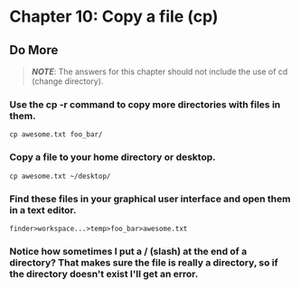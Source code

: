 
# Chapter 10: Copy a file (cp)

## Do More
> ***NOTE***: The answers for this chapter should not include the use of cd (change directory).

### Use the cp -r command to copy more directories with files in them.

    cp awesome.txt foo_bar/
    
### Copy a file to your home directory or desktop.

    cp awesome.txt ~/desktop/
    
### Find these files in your graphical user interface and open them in a text editor.

    finder>workspace...>temp>foo_bar>awesome.txt
    
### Notice how sometimes I put a / (slash) at the end of a directory? That makes sure the file is really a directory, so if the directory doesn't exist I'll get an error.

    
